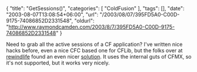 {
	"title": "GetSessions()",
	"categories": [
		"ColdFusion"
	],
	"tags": [],
	"date": "2003-08-07T13:08:54+06:00",
	"url": "/2003/08/07/395FD5A0-C00D-9175-74086852D2331548",
	"oldurl": "http://www.raymondcamden.com/2003/8/7/395FD5A0-C00D-9175-74086852D2331548"
}

Need to grab all the active sessions of a CF application? I've written nice hacks before, even a nice CFC based one for CFLib, but the folks over at <a href="http://www.rewindlife.com/">rewindlife</a> found an even nicer <a href="http://www.rewindlife.com/archives/000046.cfm">solution</a>. It uses the internal guts of CFMX, so it's not supported, but it works very nicely.